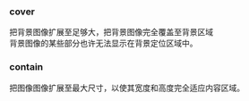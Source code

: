 ### cover 
把背景图像扩展至足够大，把背景图像完全覆盖至背景区域  
背景图像的某些部分也许无法显示在背景定位区域中。

### contain
把图像图像扩展至最大尺寸，以使其宽度和高度完全适应内容区域。